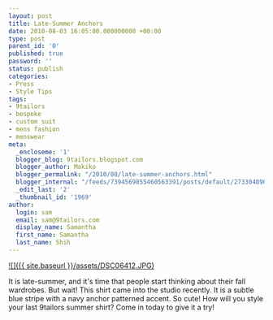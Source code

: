 ```yaml
---
layout: post
title: Late-Summer Anchors
date: 2010-08-03 16:05:00.000000000 +00:00
type: post
parent_id: '0'
published: true
password: ''
status: publish
categories:
- Press
- Style Tips
tags:
- 9tailors
- bespoke
- custom suit
- mens fashion
- menswear
meta:
  _encloseme: '1'
  blogger_blog: 9tailors.blogspot.com
  blogger_author: Makiko
  blogger_permalink: "/2010/08/late-summer-anchors.html"
  blogger_internal: "/feeds/7394569855460563391/posts/default/2733048908199441229"
  _edit_last: '2'
  _thumbnail_id: '1969'
author:
  login: sam
  email: sam@9tailors.com
  display_name: Samantha
  first_name: Samantha
  last_name: Shih
---
```

[![]({{ site.baseurl }}/assets/DSC06412.JPG)](http://2.bp.blogspot.com/_20LDsLnO2rk/TFg-6SVKrgI/AAAAAAAAAzU/H3hEC5YmxvY/s1600/DSC06412.JPG)

It is late-summer, and it's time that people start thinking about their fall wardrobes. But wait! This shirt came into the studio recently. It is a subtle blue stripe with a navy anchor patterned accent. So cute! How will you style your last 9tailors summer shirt? Come in today to give it a try!